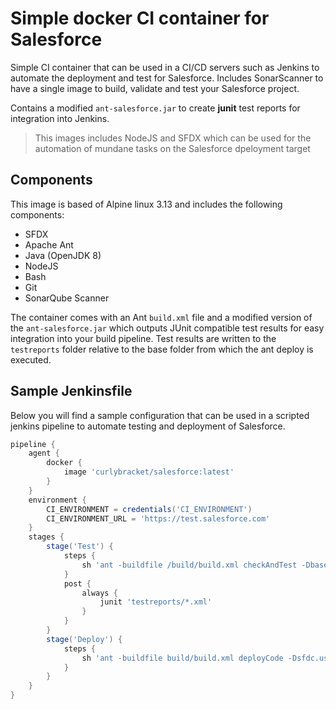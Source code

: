 # Simple docker CI container for Salesforce
Simple CI container that can be used in a CI/CD servers such as Jenkins to automate the deployment and test for Salesforce. Includes SonarScanner to have a single image to build, validate and test your Salesforce project.

Contains a modified `ant-salesforce.jar` to create **junit** test reports for integration into Jenkins.

> This images includes NodeJS and SFDX which can be used for the automation of mundane tasks on the Salesforce dpeloyment target

## Components
This image is based of Alpine linux 3.13 and includes the following components:
 * SFDX
 * Apache Ant
 * Java (OpenJDK 8)
 * NodeJS
 * Bash
 * Git
 * SonarQube Scanner

The container comes with an Ant `build.xml` file and a modified version of the `ant-salesforce.jar` which outputs JUnit compatible test results for easy integration into your build pipeline. Test results are written to the `testreports` folder relative to the base folder from which the ant deploy is executed.

## Sample Jenkinsfile
Below you will find a sample configuration that can be used in a scripted jenkins pipeline to automate testing and deployment of Salesforce.


```groovy
pipeline {
    agent {
        docker {
            image 'curlybracket/salesforce:latest'
        }
    }
    environment {
        CI_ENVIRONMENT = credentials('CI_ENVIRONMENT')
        CI_ENVIRONMENT_URL = 'https://test.salesforce.com'
    }
    stages {
        stage('Test') {
            steps {
                sh 'ant -buildfile /build/build.xml checkAndTest -Dbasedir=${WORKSPACE} -Dsfdc.username=${CI_ENVIRONMENT_USR} -Dsfdc.password=${CI_ENVIRONMENT_PSW} -Dsfdc.serverurl=${CI_ENVIRONMENT_URL}'
            }
            post {
                always {
                    junit 'testreports/*.xml'
                }
            }
        }
        stage('Deploy') {
            steps {
                sh 'ant -buildfile build/build.xml deployCode -Dsfdc.username=${CI_ENVIRONMENT_USR} -Dsfdc.password=${CI_ENVIRONMENT_PSW} -Dsfdc.serverurl=${CI_ENVIRONMENT_URL}'
            }
        }
    }
}
```
